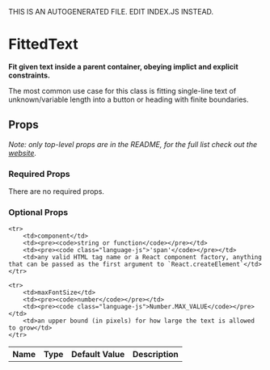 THIS IS AN AUTOGENERATED FILE. EDIT INDEX.JS INSTEAD.

# FittedText
__Fit given text inside a parent container, obeying implict and explicit constraints.__

The most common use case for this class is fitting single-line text of unknown/variable length into a button or heading with finite boundaries.

## Props

_Note: only top-level props are in the README, for the full list check out the [website](http://boundless.js.org/FittedText#props)._

### Required Props

There are no required props.


### Optional Props

<table>
    <tr>
        <th>Name</th>
        <th>Type</th>
        <th>Default Value</th>
        <th>Description</th>
    </tr>
    
    <tr>
        <td>component</td>
        <td><pre><code>string or function</code></pre></td>
        <td><pre><code class="language-js">'span'</code></pre></td>
        <td>any valid HTML tag name or a React component factory, anything that can be passed as the first argument to `React.createElement`</td>
    </tr>
    
    <tr>
        <td>maxFontSize</td>
        <td><pre><code>number</code></pre></td>
        <td><pre><code class="language-js">Number.MAX_VALUE</code></pre></td>
        <td>an upper bound (in pixels) for how large the text is allowed to grow</td>
    </tr>
    
</table>

